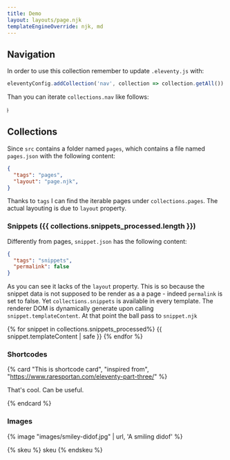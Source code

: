 ```yaml
---
title: Demo
layout: layouts/page.njk
templateEngineOverride: njk, md
---
```


## Navigation

In order to use this collection remember to update `.eleventy.js` with:

```js
eleventyConfig.addCollection('nav', collection => collection.getAll())
```

Than you can iterate `collections.nav` like follows:

<marquee direction="right">
{% for link in collections.nav %}
<a href="{{ link.url }}">{{ link.data.title }}</a>
{%- endfor %}
</marquee>

## Collections

Since `src` contains a folder named `pages`, which contains a file named `pages.json` with the following content:

```json
{
  "tags": "pages",
  "layout": "page.njk",
}
```

Thanks to `tags` I can find the iterable pages under `collections.pages`.
The actual layouting is due to `layout` property.

### Snippets ({{ collections.snippets_processed.length }})

Differently from pages, `snippet.json` has the following content:

```json
{
  "tags": "snippets",
  "permalink": false
}
```

As you can see it lacks of the `layout` property. This is so because the snippet data is not supposed to be render as a a page - indeed `permalink` is set to false.
Yet `collections.snippets` is available in every template. The renderer DOM is dynamically generate upon calling `snippet.templateContent`. At that point the ball pass to `snippet.njk`

{% for snippet in collections.snippets_processed%}
{{ snippet.templateContent | safe }}
{% endfor %}

### Shortcodes

{% card "This is shortcode card", "inspired from", "https://www.raresportan.com/eleventy-part-three/" %}

That's cool. Can be useful.

{% endcard %}


### Images

{% image "images/smiley-didof.jpg" | url, 'A smiling didof' %}

{% skeu %}
skeu
{% endskeu %}